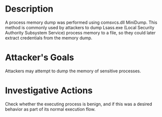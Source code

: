 # Description
A process memory dump was performed using comsvcs.dll MiniDump. This method is commonly used by attackers to dump Lsass.exe (Local Security Authority Subsystem Service) process memory to a file, so they could later extract credentials from the memory dump.
# Attacker's Goals
Attackers may attempt to dump the memory of sensitive processes.
# Investigative Actions
Check whether the executing process is benign, and if this was a desired behavior as part of its normal execution flow.
